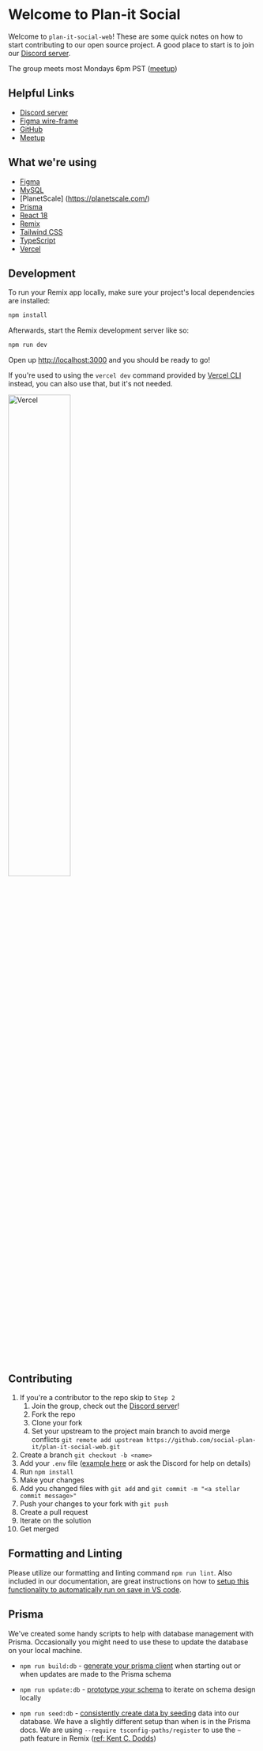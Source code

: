 # Welcome to Plan-it Social

Welcome to `plan-it-social-web`! These are some quick notes on how to start contributing to our open source project. A good place to start is to join our [Discord server](https://discord.gg/tTD7PvwpuX).

The group meets most Mondays 6pm PST ([meetup](https://www.meetup.com/all-things-web-react-html-css-javascript-tutoring/))

## Helpful Links

- [Discord server](https://discord.gg/tTD7PvwpuX)
- [Figma wire-frame](https://www.figma.com/file/6e3cBuEHOIpWvqT31Zd29p/Social-Plan-it?type=design&node-id=0-1&mode=design&t=DpLSfRITCDDG1pj0-0)
- [GitHub](https://github.com/social-plan-it)
- [Meetup](https://www.meetup.com/all-things-web-react-html-css-javascript-tutoring/)

## What we're using

- [Figma](https://www.figma.com/)
- [MySQL](https://www.mysql.com/)
- [PlanetScale] (https://planetscale.com/)
- [Prisma](https://www.prisma.io/)
- [React 18](https://react.dev)
- [Remix](https://remix.run/docs)
- [Tailwind CSS](https://tailwindcss.com/)
- [TypeScript](https://www.typescriptlang.org/)
- [Vercel](https://vercel.com/)

## Development

To run your Remix app locally, make sure your project's local dependencies are installed:

```sh
npm install
```

Afterwards, start the Remix development server like so:

```sh
npm run dev
```

Open up [http://localhost:3000](http://localhost:3000) and you should be ready to go!

If you're used to using the `vercel dev` command provided by [Vercel CLI](https://vercel.com/cli) instead, you can also use that, but it's not needed.

<img align="center" src="https://encrypted-tbn0.gstatic.com/images?q=tbn:ANd9GcSagMR3FC2rPHvoqZFjHunC5DkmFLdeNzok9d7P8OHW&s" width="50%" alt="Vercel" >

## Contributing

1. If you're a contributor to the repo skip to `Step 2`
   1. Join the group, check out the [Discord server](https://discord.gg/tTD7PvwpuX)!
   2. Fork the repo
   3. Clone your fork
   4. Set your upstream to the project main branch to avoid merge conflicts `git remote add upstream https://github.com/social-plan-it/plan-it-social-web.git`
2. Create a branch `git checkout -b <name>`
3. Add your `.env` file ([example here](./EXAMPLE.ENV) or ask the Discord for help on details)
4. Run `npm install`
5. Make your changes
6. Add you changed files with `git add` and `git commit -m "<a stellar commit message>"`
7. Push your changes to your fork with `git push`
8. Create a pull request
9. Iterate on the solution
10. Get merged

## Formatting and Linting

Please utilize our formatting and linting command `npm run lint`. Also included in our documentation, are great instructions on how to [setup this functionality to automatically run on save in VS code](./docs/formatting-and-linting.md).

## Prisma

We've created some handy scripts to help with database management with Prisma. Occasionally you might need to use these to update the database on your local machine.

- `npm run build:db` - [generate your prisma client](https://www.prisma.io/docs/concepts/components/prisma-client/working-with-prismaclient/generating-prisma-client) when starting out or when updates are made to the Prisma schema

- `npm run update:db` - [prototype your schema](https://www.prisma.io/docs/concepts/components/prisma-migrate/db-push) to iterate on schema design locally

- `npm run seed:db` - [consistently create data by seeding](https://www.prisma.io/docs/guides/migrate/seed-database) data into our database. We have a slightly different setup than when is in the Prisma docs. We are using `--require tsconfig-paths/register` to use the `~` path feature in Remix ([ref: Kent C. Dodds](https://github.com/remix-run/blues-stack/issues/143#issuecomment-1515339235))
